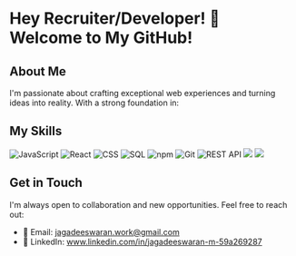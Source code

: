 # Hey Recruiter/Developer! 👋 Welcome to My GitHub!

## About Me
I'm passionate about crafting exceptional web experiences and turning ideas into reality. With a strong foundation in:

## My Skills 

<div display="flex">
 <img src="https://img.shields.io/badge/javascript-%23323330.svg?style=for-the-badge&logo=javascript&logoColor=%23F7DF1E" alt="JavaScript" />
<img src="https://img.shields.io/badge/react-%2320232a.svg?style=for-the-badge&logo=react&logoColor=%2361DAFB" alt="React" />
<img src="https://img.shields.io/badge/CSS-154360?style=for-the-badge&logo=css3" alt="CSS" />
<img src="https://img.shields.io/badge/SQL-3F57C1?style=for-the-badge&logo=sql" alt="SQL" />
<img src="https://img.shields.io/badge/npm-6EB424?style=for-the-badge&logo=npm" alt="npm" />
<img src="https://img.shields.io/badge/git-%23F05033.svg?style=for-the-badge&logo=git&logoColor=white" alt="Git" />
<img src="https://img.shields.io/badge/REST_API-E0274C?style=for-the-badge&logo=restapi" alt="REST API" />
<img src="https://img.shields.io/badge/node.js-6DA55F?style=for-the-badge&logo=node.js&logoColor=white"/>
<img src="https://img.shields.io/badge/tailwindcss-%2338B2AC.svg?style=for-the-badge&logo=tailwind-css&logoColor=white"/>
</div>

## Get in Touch
I'm always open to collaboration and new opportunities. Feel free to reach out:

- 📧 Email: jagadeeswaran.work@gmail.com
- 💼 LinkedIn: www.linkedin.com/in/jagadeeswaran-m-59a269287


